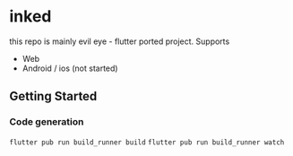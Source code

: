 # inked

this repo is mainly evil eye - flutter ported project.
Supports
* Web
* Android / ios (not started)

## Getting Started

### Code generation
`flutter pub run build_runner build`
`flutter pub run build_runner watch`